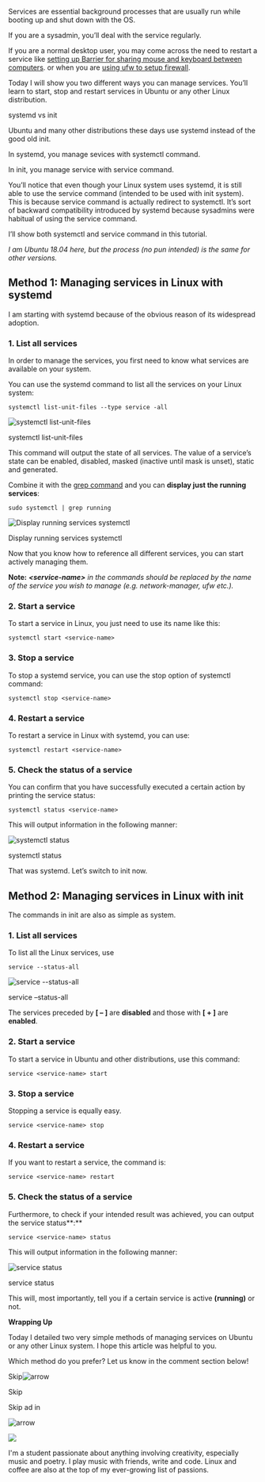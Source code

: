 Services are essential background processes that are usually run while booting up and shut down with the OS.

If you are a sysadmin, you’ll deal with the service regularly.

If you are a normal desktop user, you may come across the need to restart a service like [setting up Barrier for sharing mouse and keyboard between computers](https://itsfoss.com/keyboard-mouse-sharing-between-computers/). or when you are [using ufw to setup firewall](https://itsfoss.com/set-up-firewall-gufw/).

Today I will show you two different ways you can manage services. You’ll learn to start, stop and restart services in Ubuntu or any other Linux distribution.

systemd vs init

Ubuntu and many other distributions these days use systemd instead of the good old init.

In systemd, you manage sevices with systemctl command.

In init, you manage service with service command.

You’ll notice that even though your Linux system uses systemd, it is still able to use the service command (intended to be used with init system). This is because service command is actually redirect to systemctl. It’s sort of backward compatibility introduced by systemd because sysadmins were habitual of using the service command.

I’ll show both systemctl and service command in this tutorial.

_I am Ubuntu 18.04 here, but the process (no pun intended) is the same for other versions._

## Method 1: Managing services in Linux with systemd

I am starting with systemd because of the obvious reason of its widespread adoption.

### 1\. List all services

In order to manage the services, you first need to know what services are available on your system.

You can use the systemd command to list all the services on your Linux system:

```
systemctl list-unit-files --type service -all
```

![systemctl list-unit-files](https://itsfoss.com/wp-content/uploads/2019/12/systemctl_list_services.png)

systemctl list-unit-files

This command will output the state of all services. The value of a service’s state can be enabled, disabled, masked (inactive until mask is unset), static and generated.

Combine it with the [grep command](https://linuxhandbook.com/grep-command-examples/) and you can **display just the running services**:

```
sudo systemctl | grep running
```

![Display running services systemctl](https://itsfoss.com/wp-content/uploads/2019/12/systemctl_grep_running.jpg)

Display running services systemctl

Now that you know how to reference all different services, you can start actively managing them.

**Note:** _**<service-**_**_name>_** _in the commands should be replaced by the name of the service you wish to manage (e.g. network-manager, ufw etc.)._

### **2\. Start a** service

To start a service in Linux, you just need to use its name like this:

```
systemctl start <service-name>
```

### 3\. **Stop** a service

To stop a systemd service, you can use the stop option of systemctl command:

```
systemctl stop <service-name>
```

### 4\. Re**start** a service

To restart a service in Linux with systemd, you can use:

```
systemctl restart <service-name>
```

### 5\. Check the status of a service

You can confirm that you have successfully executed a certain action by printing the service status:

```
systemctl status <service-name>
```

This will output information in the following manner:

![systemctl status](https://itsfoss.com/wp-content/uploads/2019/12/systemctl_status.jpg)

systemctl status

That was systemd. Let’s switch to init now.

## Method 2: Managing services in Linux with init

The commands in init are also as simple as system.

### 1\. List all services

To list all the Linux services, use

```
service --status-all
```

![service --status-all](https://itsfoss.com/wp-content/uploads/2019/12/service_status_all.png)

service –status-all

The services preceded by **\[ – \]** are **disabled** and those with **\[ + \]** are **enabled**.

### **2\. Start** a service

To start a service in Ubuntu and other distributions, use this command:

```
service <service-name> start
```

### **3\. Stop** a service

Stopping a service is equally easy.

```
service <service-name> stop
```

### 4\. Re**start** a service

If you want to restart a service, the command is:

```
service <service-name> restart
```

### 5\. Check the status of a service

Furthermore, to check if your intended result was achieved, you can output the service status**:**

```
service <service-name> status
```

This will output information in the following manner:

![service status](https://itsfoss.com/wp-content/uploads/2019/12/service_status.jpg)

service status

This will, most importantly, tell you if a certain service is active **(**running**)** or not.

**Wrapping Up**

Today I detailed two very simple methods of managing services on Ubuntu or any other Linux system. I hope this article was helpful to you.

Which method do you prefer? Let us know in the comment section below!

Skip![arrow](https://sdk.apester.com/assets/iconRightArrow.svg)

Skip

Skip ad in

![arrow](https://sdk.apester.com/assets/iconRightArrow.svg)

![](https://itsfoss.com/wp-content/gravatars/40567e7b711809bd75f5f86a66cba728)

I'm a student passionate about anything involving creativity, especially music and poetry. I play music with friends, write and code. Linux and coffee are also at the top of my ever-growing list of passions.